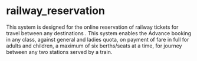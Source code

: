 # railway_reservation
This system is designed for the online reservation of railway tickets for travel between any destinations . This system enables the Advance booking in any class, against general and ladies quota, on payment of fare in full for adults and children, a maximum of six berths/seats at a time, for journey between any two stations served by a train.

